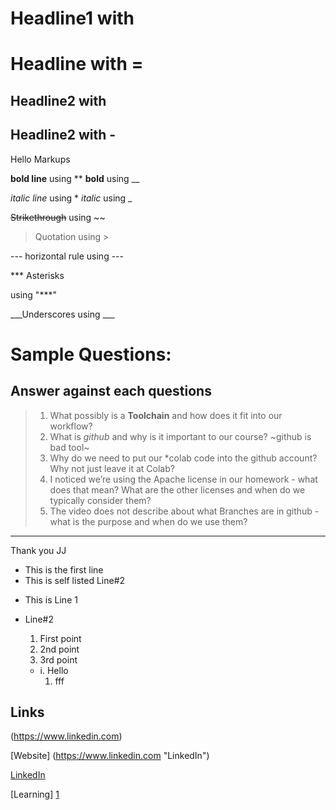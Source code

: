 # Headline1 with #

Headline with =
=

## Headline2 with ##

Headline2 with -
-


Hello Markups


**bold line** using **
__bold__ using __

*italic line* using *
_italic_ using _

~~Strikethrough~~ using ~~
> Quotation using >

--- horizontal rule using ---

*** Asterisks


using "***"

___Underscores using ___

# Sample Questions:
## Answer against each questions
> 1. What possibly is a **Toolchain** and how does it fit into our workflow?
> 2. What is *github* and why is it important to our course?  ~github is bad tool~ 
> 3. Why do we need to put our *colab code into the github account? Why not just leave it at Colab?
> 4. I noticed we’re using the Apache license in our homework - what does that mean? What are the other licenses and when do we typically consider them?
> 5. The video does not describe about what Branches are in github - what is the purpose and when do we use them?
---
Thank you
JJ

- This is the first line
- This is self listed Line#2

* This is Line 1
* Line#2

  1. First point
  2. 2nd point
  3. 3rd point
    - i. Hello
      1. fff
     
## Links
(https://www.linkedin.com)

[Website] (https://www.linkedin.com "LinkedIn")

[LinkedIn]

[Learning] [1]

[linkedin]: https://www.linkedin.com
[1]: https://www.linkedin.com/learning



    
 
  




